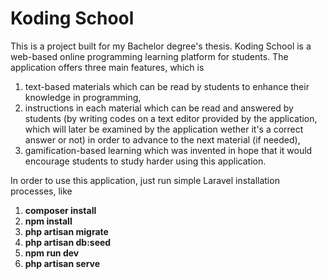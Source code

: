 # Koding School

This is a project built for my Bachelor degree's thesis. Koding School is a web-based online programming learning platform for students. The application offers three main features, which is

1. text-based materials which can be read by students to enhance their knowledge in programming,
2. instructions in each material which can be read and answered by students (by writing codes on a text editor provided by the application, which will later be examined by the application wether it's a correct answer or not) in order to advance to the next material (if needed),
3. gamification-based learning which was invented in hope that it would encourage students to study harder using this application.

In order to use this application, just run simple Laravel installation processes, like
1. **composer install**
2. **npm install**
3. **php artisan migrate**
4. **php artisan db:seed**
5. **npm run dev**
6. **php artisan serve**
